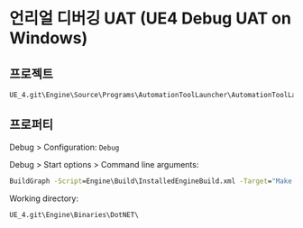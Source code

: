 # 언리얼 디버깅 UAT (UE4 Debug UAT on Windows)

## 프로젝트

```
UE_4.git\Engine\Source\Programs\AutomationToolLauncher\AutomationToolLauncher.csproj
```

## 프로퍼티

Debug > Configuration: `Debug`

Debug > Start options > Command line arguments:

```bat
BuildGraph -Script=Engine\Build\InstalledEngineBuild.xml -Target="Make Installed Build Win64" -set:HostPlatformOnly=true -set:WithWin32=false -set:WithLumin=false -set:WithHoloLens=false -set:WithDDC=false -set:WithFullDebugInfo=true 
```

Working directory:

```
UE_4.git\Engine\Binaries\DotNET\
```